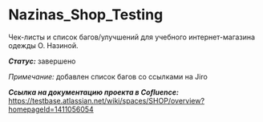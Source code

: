 # Nazinas_Shop_Testing

Чек-листы и список багов/улучшений для учебного интернет-магазина одежды О. Назиной.

***Статус:*** завершено

*Примечание:* добавлен список багов со ссылками на Jiro

***Ссылка на документацию проекта в Cofluence:***
https://testbase.atlassian.net/wiki/spaces/SHOP/overview?homepageId=1411056054

